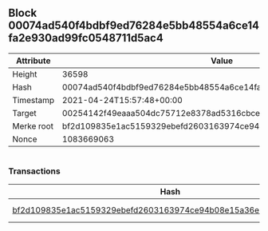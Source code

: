 ## Block 00074ad540f4bdbf9ed76284e5bb48554a6ce14fa2e930ad99fc0548711d5ac4

Attribute | Value
--- | ---
Height | 36598
Hash | 00074ad540f4bdbf9ed76284e5bb48554a6ce14fa2e930ad99fc0548711d5ac4
Timestamp | 2021-04-24T15:57:48+00:00
Target | 00254142f49eaaa504dc75712e8378ad5316cbcead634704b3734b6271167cc4
Merke root | bf2d109835e1ac5159329ebefd2603163974ce94b08e15a36e60832c8251cf91
Nonce | 1083669063

```

```

### Transactions

Hash | Amount
--- | ---
[bf2d109835e1ac5159329ebefd2603163974ce94b08e15a36e60832c8251cf91](bf2d109835e1ac5159329ebefd2603163974ce94b08e15a36e60832c8251cf91.md) | 10.00000000 SKEPTI 
